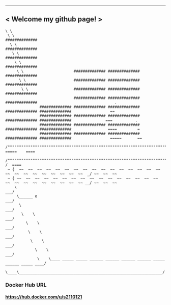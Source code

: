  _________________________
< Welcome my github page! >
 -------------------------
    \ \  
     \ \                                                        ##############
      \ \                                                       ##############
       \ \                                                      ##############
        \ \                                                     ##############
         \ \                      ############## ############## ##############
          \ \                     ############## ############## ##############
           \ \                    ############## ############## ##############
                                  ############## ############## ##############                                  .
                   ############## ############## ############## ############## ##############                 ==
                   ############## ############## ############## ############## ##############               ===          .
                   ############## ############## ############## ############## ##############                ====         =
                   ############## ############## ############## ############## ##############                 =====       ==
         /""""""""""""""""""""""""""""""""""""""""""""""""""""""""""""""""""""""""""""""""""""""""""""""\      =====    ====
        /""""""""""""""""""""""""""""""""""""""""""""""""""""""""""""""""""""""""""""""""""""""""""""""""\_____/  /  ====
     ~ {  ~~  ~~  ~~  ~~  ~~  ~~  ~~  ~~  ~~  ~~  ~~  ~~  ~~  ~~  ~~  ~~  ~~  ~~  ~~  ~~  ~~  ~~  ~~  ~~  ~~  _/ ~~  ~~  ~~
     ~ { ~~  ~~  ~~  ~~  ~~  ~~  ~~  ~~  ~~  ~~  ~~  ~~  ~~  ~~  ~~  ~~  ~~  ~~  ~~  ~~  ~~  ~~  ~~  ~~  ~~ __/ ~~  ~~  ~~
        \                                                                                                 ___/
         \______ o                                                                                      ___/
          \                                                                                           ___/
           \    \                                                                                   ___/
             \    \                                                                               ___/
              \    \                                                                            ___/
               \    \                                                                         ___/
                 \    \                                                                     ___/
                  \    \____ _____ _____ ______ ______ ______ ______ _____ ______ _____ ____/
                    \____\_______________________________________________________________/

### Docker Hub URL

#### **https://hub.docker.com/u/s2110121**
